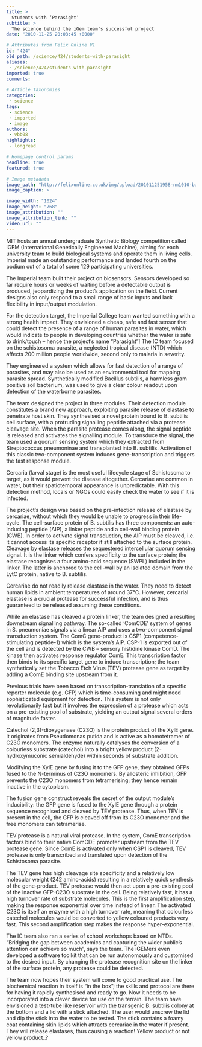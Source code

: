 ```yaml
---
title: >
  Students with ‘Parasight’
subtitle: >
  The science behind the iGem team’s successful project
date: "2010-11-25 20:03:45 +0000"

# Attributes from Felix Online V1
id: "424"
old_path: /science/424/students-with-parasight
aliases:
 - /science/424/students-with-parasight
imported: true
comments:

# Article Taxonomies
categories:
 - science
tags:
 - science
 - imported
 - image
authors:
 - vbb08
highlights:
 - longread

# Homepage control params
headline: true
featured: true

# Image metadata
image_path: "http://felixonline.co.uk/img/upload/201011251958-nm1010-bacillus.jpg"
image_caption: >

image_width: "1024"
image_height: "768"
image_attribution: ""
image_attribution_link: ""
video_url: ""
---
```


MIT hosts an annual undergraduate Synthetic Biology competition called iGEM (International Genetically Engineered Machine), aiming for each university team to build biological systems and operate them in living cells. Imperial made an outstanding performance and landed fourth on the podium out of a total of some 129 participating universities.

The Imperial team built their project on biosensors. Sensors developed so far require hours or weeks of waiting before a detectable output is produced, jeopardizing the product’s application on the field. Current designs also only respond to a small range of basic inputs and lack flexibility in input/output modulation.

For the detection target, the Imperial College team wanted something with a strong health impact. They envisioned a cheap, safe and fast sensor that could detect the presence of a range of human parasites in water, which would indicate to people in developing countries whether the water is safe to drink/touch – hence the project’s name “Parasight”! The IC team focused on the schistosoma parasite, a neglected tropical disease (NTD) which affects 200 million people worldwide, second only to malaria in severity.

They engineered a system which allows for fast detection of a range of parasites, and may also be used as an environmental tool for mapping parasite spread. Synthetically modified Bacillus subtilis, a harmless gram positive soil bacterium, was used to give a clear colour readout upon detection of the waterborne parasites.

The team designed the project in three modules. Their detection module constitutes a brand new approach, exploiting parasite release of elastase to penetrate host skin. They synthesised a novel protein bound to B. subtilis cell surface, with a protruding signalling peptide attached via a protease cleavage site. When the parasite protease comes along, the signal peptide is released and activates the signalling module. To transduce the signal, the team used a quorum sensing system which they extracted from Streptococcus pneumoninae and transplanted into B. subtilis. Activation of this classic two-component system induces gene-transcription and triggers the fast response module.

Cercaria (larval stage) is the most useful lifecycle stage of Schistosoma to target, as it would prevent the disease altogether. Cercariae are common in water, but their spatiotemporal appearance is unpredictable. With this detection method, locals or NGOs could easily check the water to see if it is infected.

The project’s design was based on the pre-infection release of elastase by cercariae, without which they would be unable to progress in their life-cycle. The cell-surface protein of B. subtilis has three components: an auto-inducing peptide (AIP), a linker peptide and a cell-wall binding protein (CWB). In order to activate signal transduction, the AIP must be cleaved, i.e. it cannot access its specific receptor if still attached to the surface protein. Cleavage by elastase releases the sequestered intercellular quorum sensing signal. It is the linker which confers specificity to the surface protein; the elastase recognises a four amino-acid sequence (SWPL) included in the linker. The latter is anchored to the cell-wall by an isolated domain from the LytC protein, native to B. subtilis.

Cercariae do not readily release elastase in the water. They need to detect human lipids in ambient temperatures of around 37°C. However, cercarial elastase is a crucial protease for successful infection, and is thus guaranteed to be released assuming these conditions.

While an elastase has cleaved a protein linker, the team designed a resulting downstream signalling pathway. The so-called ‘ComCDE’ system of genes in S. pneumoniae signals via a linear AIP and uses a two-component signal transduction system. The ComC gene-product is CSP1 (competence-stimulating peptide-1) which is the system’s AIP. CSP-1 is exported out of the cell and is detected by the CWB – sensory histidine kinase ComD. The kinase then activates response regulator ComE. This transcription factor then binds to its specific target gene to induce transcription; the team synthetically set the Tobacco Etch Virus (TEV) protease gene as target by adding a ComE binding site upstream from it.

Previous trials have been based on transcription-translation of a specific reporter molecule (e.g. GFP) which is time-consuming and might need sophisticated equipment for detection. This system is not only revolutionarily fast but it involves the expression of a protease which acts on a pre-existing pool of substrate, yielding an output signal several orders of magnitude faster.

Catechol (2,3)-dioxygenase (C23O) is the protein product of the XylE gene. It originates from Pseudomonas putida and is active as a homotetramer of C23O monomers. The enzyme naturally catalyses the conversion of a colourless substrate (catechol) into a bright yellow product (2-hydroxymuconic semialdehyde) within seconds of substrate addition.

Modifying the XylE gene by fusing it to the GFP gene, they obtained GFPs fused to the N-terminus of C23O monomers. By allosteric inhibition, GFP prevents the C23O monomers from tetramerising; they hence remain inactive in the cytoplasm.

The fusion gene construct reveals the secret of the output module’s inducibility: the GFP gene is fused to the XylE gene through a protein sequence recognised and cleaved by TEV protease. Thus, when TEV is present in the cell, the GFP is cleaved off from its C23O monomer and the free monomers can tetramerise.

TEV protease is a natural viral protease. In the system, ComE transcription factors bind to their native ComCDE promoter upstream from the TEV protease gene. Since ComE is activated only when CSP1 is cleaved, TEV protease is only transcribed and translated upon detection of the Schistosoma parasite.

The TEV gene has high cleavage site specificity and a relatively low molecular weight (242 amino-acids) resulting in a relatively quick synthesis of the gene-product. TEV protease would then act upon a pre-existing pool of the inactive GFP-C23O substrate in the cell. Being relatively fast, it has a high turnover rate of substrate molecules. This is the first amplification step, making the response exponential over time instead of linear. The activated C23O is itself an enzyme with a high turnover rate, meaning that colourless catechol molecules would be converted to yellow coloured products very fast. This second amplification step makes the response hyper-exponential.

The IC team also ran a series of school workshops based on NTDs. “Bridging the gap between academics and capturing the wider public’s attention can achieve so much”, says the team. The iGEMers even developed a software toolkit that can be run autonomously and customised to the desired input. By changing the protease recognition site on the linker of the surface protein, any protease could be detected.

The team now hopes their system will come to good practical use. The biochemical reaction in itself is “in the box”; the skills and protocol are there for having it rapidly synthesised and ready to go. Now it needs to be incorporated into a clever device for use on the terrain. The team have envisioned a test-tube like reservoir with the transgenic B. subtilis colony at the bottom and a lid with a stick attached. The user would unscrew the lid and dip the stick into the water to be tested. The stick contains a foamy coat containing skin lipids which attracts cercariae in the water if present. They will release elastases, thus causing a reaction! Yellow product or not yellow product..?
